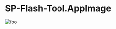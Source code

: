 # SP-Flash-Tool.AppImage

![foo](https://github.com/nx-appbuild-hub/SP-Flash-Tool.AppImage//actions/workflows/makefile.yml/badge.svg)
